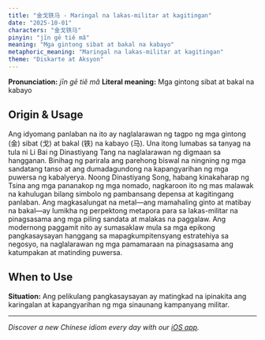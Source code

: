 ```yaml
---
title: "金戈铁马 - Maringal na lakas-militar at kagitingan"
date: "2025-10-01"
characters: "金戈铁马"
pinyin: "jīn gē tiě mǎ"
meaning: "Mga gintong sibat at bakal na kabayo"
metaphoric_meaning: "Maringal na lakas-militar at kagitingan"
theme: "Diskarte at Aksyon"
---
```


**Pronunciation:** *jīn gē tiě mǎ*
**Literal meaning:** Mga gintong sibat at bakal na kabayo

## Origin & Usage

Ang idyomang panlaban na ito ay naglalarawan ng tagpo ng mga gintong (金) sibat (戈) at bakal (铁) na kabayo (马). Una itong lumabas sa tanyag na tula ni Li Bai ng Dinastiyang Tang na naglalarawan ng digmaan sa hangganan. Binihag ng parirala ang parehong biswal na ningning ng mga sandatang tanso at ang dumadagundong na kapangyarihan ng mga puwersa ng kabalyerya. Noong Dinastiyang Song, habang kinakaharap ng Tsina ang mga pananakop ng mga nomado, nagkaroon ito ng mas malawak na kahulugan bilang simbolo ng pambansang depensa at kagitingang panlaban. Ang magkasalungat na metal—ang mamahaling ginto at matibay na bakal—ay lumikha ng perpektong metapora para sa lakas-militar na pinagsasama ang mga piling sandata at malakas na paggalaw. Ang modernong paggamit nito ay sumasaklaw mula sa mga epikong pangkasaysayan hanggang sa mapagkumpitensyang estratehiya sa negosyo, na naglalarawan ng mga pamamaraan na pinagsasama ang katumpakan at matinding puwersa.

## When to Use

**Situation:** Ang pelikulang pangkasaysayan ay matingkad na ipinakita ang karingalan at kapangyarihan ng mga sinaunang kampanyang militar.

---

*Discover a new Chinese idiom every day with our [iOS app](https://apps.apple.com/us/app/daily-chinese-idioms/id6740611324).*
